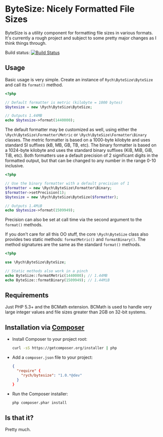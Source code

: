 ByteSize: Nicely Formatted File Sizes
=====================================

ByteSize is a utility component for formatting file sizes in various formats.
It's currently a rough project and subject to some pretty major changes as I
think things through.

Build status: [![Build Status](https://travis-ci.org/rchouinard/bytesize.png?branch=master)](https://travis-ci.org/rchouinard/bytesize)


Usage
-----

Basic usage is very simple. Create an instance of `Rych\ByteSize\ByteSize` and
call its `format()` method.

```php
<?php

// Default formatter is metric (kilobyte = 1000 bytes)
$bytesize = new \Rych\ByteSize\ByteSize;

// Outputs 1.44MB
echo $bytesize->format(1440000);
```

The default formatter may be customized as well, using either the
`\Rych\ByteSize\Formatter\Metric` or `\Rych\ByteSize\Formatter\Binary` classes.
The metric formatter is based on a 1000-byte kilobyte and uses standard SI
suffixes (kB, MB, GB, TB, etc). The binary formatter is based on a 1024-byte
kilobyte and uses the standard binary suffixes (KiB, MiB, GiB, TiB, etc). Both
formatters use a default precision of 2 significant digits in the formatted
output, but that can be changed to any number in the range 0-10 inclusive.

```php
<?php

// Use the binary formatter with a default precision of 1
$formatter = new \Rych\ByteSize\Formatter\Binary;
$formatter->setPrecision(1);
$bytesize = new \Rych\ByteSize\ByteSize($formatter);

// Outputs 1.4MiB
echo $bytesize->format(1509949);
```

Precision can also be set at call time via the second argument to the
`format()` methods.

If you don't care for all this OO stuff, the core `\Rych\ByteSize` class also
provides two static methods: `formatMetric()` and `formatBinary()`. The method
signatures are the same as the standard `format()` methods.

```php
<?php

use \Rych\ByteSize\ByteSize;

// Static methods also work in a pinch
echo ByteSize::formatMetric(1440000); // 1.44MB
echo ByteSize::formatBinary(1509949); // 1.44MiB
```


Requirements
------------

Just PHP 5.3+ and the BCMath extension. BCMath is used to handle very large
integer values and file sizes greater than 2GB on 32-bit systems.


Installation via [Composer](http://getcomposer.org/)
------------

 * Install Composer to your project root:
    ```bash
    curl -sS https://getcomposer.org/installer | php
    ```

 * Add a `composer.json` file to your project:
    ```json
    {
      "require" {
        "rych/bytesize": "1.0.*@dev"
      }
    }
    ```

 * Run the Composer installer:
    ```bash
    php composer.phar install
    ```


Is that it?
-----------

Pretty much.
